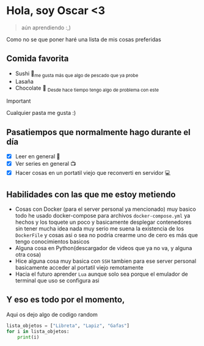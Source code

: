 # **Hola, soy Oscar <3**
> aún aprendiendo :,)

Como no se que poner haré una lista de mis cosas preferidas

## Comida favorita
- Sushi 🍣<sub>me gusta más que algo de pescado que ya probe</sub>
- Lasaña 
- Chocolate 🍫 <sub>Desde hace tiempo tengo algo de problema con este</sub>
>[!Important]
> Cualquier pasta me gusta :)

## Pasatiempos que normalmente hago durante el día
- [x] Leer en general 📖
- [x] Ver series en general 📺
- [x] Hacer cosas en un portatil viejo que reconverti en servidor️ 💻

## Habilidades con las que me estoy metiendo

- Cosas con Docker (para el server personal ya mencionado) muy basico todo he usado docker-compose para archivos `docker-compose.yml` ya hechos y los toquete un poco y basicamente desplegar contenedores sin tener mucha idea nada muy serio me suena la existencia de los `DockerFile` y cosas asi o sea no podria crearme uno de cero es más que tengo conocimientos basicos
- Alguna cosa en Python(descargador de videos que ya no va, y alguna otra cosa)
- Hice alguna cosa muy basica con `SSH` tambien para ese server personal basicamente acceder al portatil viejo remotamente
- Hacia el futuro aprender `Lua` aunque solo sea porque el emulador de terminal que uso se configura asi

## Y eso es todo por el momento,

Aqui os dejo algo de codigo random

```python
lista_objetos = ["Libreta", "Lapiz", "Gafas"]
for i in lista_objetos:
    print(i)
```
